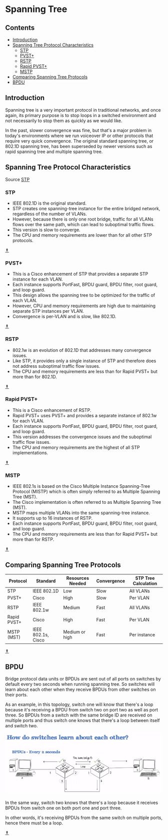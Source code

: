 
# Spanning Tree

## Contents

  * [Introduction](#introduction)
  * [Spanning Tree Protocol Characteristics](#spanning-tree-protocol-characteristics)
    + [STP](#stp)
    + [PVST+](#pvst)
    + [RSTP](#rstp)
    + [Rapid PVST+](#rapid-pvst)
    + [MSTP](#mstp)
  * [Comparing Spanning Tree Protocols](#comparing-spanning-tree-protocols)
  * [BPDU](#bpdu)


## Introduction

Spanning tree is a very important protocol in traditional networks, and once again, 
its primary purpose is to stop loops in a switched environment and not necessarily 
to stop them as quickly as we would like.

In the past, slower convergence was fine, but that's a major problem in today's 
environments where we run voiceover IP or other protocols that require very quick 
convergence. The original standard spanning tree, or 802.1D spanning tree, has been 
superseded by newer versions such as rapid spanning tree and multiple spanning tree.

## Spanning Tree Protocol Characteristics

Source [STP](https://www.ciscopress.com/articles/article.asp?p=2832407&seqNum=5)

### STP
	
- IEEE 802.1D is the original standard.
- STP creates one spanning-tree instance for the entire bridged network, regardless of the number of VLANs.
- However, because there is only one root bridge, traffic for all VLANs flows over the same path, which can lead to suboptimal traffic flows.
- This version is slow to converge.
- The CPU and memory requirements are lower than for all other STP protocols.

[↟](#contents)

### PVST+

- This is a Cisco enhancement of STP that provides a separate STP instance for each VLAN.
- Each instance supports PortFast, BPDU guard, BPDU filter, root guard, and loop guard.
- This design allows the spanning tree to be optimized for the traffic of each VLAN.
- However, CPU and memory requirements are high due to maintaining separate STP instances per VLAN.
- Convergence is per-VLAN and is slow, like 802.1D.

[↟](#contents)

### RSTP

- 802.1w is an evolution of 802.1D that addresses many convergence issues.
- Like STP, it provides only a single instance of STP and therefore does not address suboptimal traffic flow issues.
- The CPU and memory requirements are less than for Rapid PVST+ but more than for 802.1D.

[↟](#contents)

### Rapid PVST+

- This is a Cisco enhancement of RSTP.
- Rapid PVST+ uses PVST+ and provides a separate instance of 802.1w for each VLAN.
- Each instance supports PortFast, BPDU guard, BPDU filter, root guard, and loop guard.
- This version addresses the convergence issues and the suboptimal traffic flow issues.
- The CPU and memory requirements are the highest of all STP implementations.

[↟](#contents)

### MSTP

- IEEE 802.1s is based on the Cisco Multiple Instance Spanning-Tree Protocol (MISTP) which is often simply referred to as Multiple Spanning Tree (MST).
- The Cisco implementation is often referred to as Multiple Spanning Tree (MST).
- MSTP maps multiple VLANs into the same spanning-tree instance.
- It supports up to 16 instances of RSTP.
- Each instance supports PortFast, BPDU guard, BPDU filter, root guard, and loop guard.
- The CPU and memory requirements are less than for Rapid PVST+ but more than for RSTP.

[↟](#contents)

## Comparing Spanning Tree Protocols

Protocol | Standard | Resources Needed | Convergence | STP Tree Calculation
---------|----------|------------------|-------------|---------------------
STP | IEEE 802.1D | Low | Slow | All VLANs
PVST+ | Cisco | High | Slow | Per VLAN
RSTP | IEEE 802.1w | Medium | Fast | All VLANs
Rapid PVST+ | Cisco | High | Fast | Per VLAN
MSTP (MST) | IEEE 802.1s, Cisco | Medium or high | Fast | Per instance

[↟](#contents)
 
## BPDU

Bridge protocol data units or BPDUs are sent out of all ports on switches by default every two seconds when running spanning tree.
So switches will learn about each other when they receive BPDUs from other switches on their ports.

As an example, in this topology, switch one will know that there's a loop because it's receiving a BPDU from switch two
on port two as well as port three. So BPDUs from a switch with the same bridge ID are received on multiple ports and thus switch one knows
that there's a loop between itself and switch two.

![Topology 2 switch](07.png)

In the same way, switch two knows that there's a loop because it receives BPDUs from switch one on both port one and port three.

In other words, it's receiving BPDUs from the same switch on multiple ports, hence there must be a loop.

[↟](#contents)
